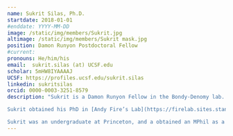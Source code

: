 ```yaml
---
name: Sukrit Silas, Ph.D.
startdate: 2018-01-01
#enddate: YYYY-MM-DD
image: /static/img/members/Sukrit.jpg
altimage: /static/img/members/Sukrit mask.jpg
position: Damon Runyon Postdoctoral Fellow
#current:
pronouns: He/him/his
email: 	sukrit.silas (at) UCSF.edu
scholar: 5mHW8IYAAAAJ
UCSF: https://profiles.ucsf.edu/sukrit.silas
linkedin: sukritsilas
orcid: 0000-0003-3251-8579
description: "Sukrit is a Damon Runyon Fellow in the Bondy-Denomy lab. Sukrit is developing a computational and experimental platform to systematically explore phage-encoded strategies for interfering with bacterial cells. Complex interactions in prokaryotic communities (such as the gut microbiome) can often lead to genetic information being exchanged, modified, and reused by competing species. Using comparative genomics he hopes to discover new biological processes that might have been missed by classical approaches. Prior to the Bondy-Denomy lab, he was a postdoc in Jonathan Weissman’s lab at UCSF, where he worked on pooled CRISPRi screening methods to investigate dengue-virus infections in monocyte derived dendritic cells, and led an oceanic viral survey that doubled the number of known RNA viruses in the biosphere.

Sukrit obtained his PhD in [Andy Fire’s Lab](https://firelab.sites.stanford.edu/) at Stanford where he discovered CRISPR adaptation to RNA, a novel mode among the handful of known mechanisms for reverse flow of genetic information from RNA into DNA genomes, including those employed by retroviruses, telomeres, retrotransposons, mobile group II introns, and phage diversity generating elements. A PCR standardization method he developed during his PhD also formed the basis of a new Non-Invasive Prenatal Test (NIPT) for monogenic disorders such as thalassemias, cystic fibrosis, and spinal muscular atrophy. Prior to his fellowship at UCSF, he was co-founder and chief scientific officer of BillionToOne Inc., where he designed and led two clinical trials for determining the efficacy of this NIPT method for ß-thalassemia and Down’s syndrome. BillionToOne currently markets this test worldwide, and is on the Y-Combinator Top Companies List.

Sukrit was an undergraduate at Princeton, and a obtained an MPhil as a Gates Scholar at Trinity College, Cambridge."
---
```

